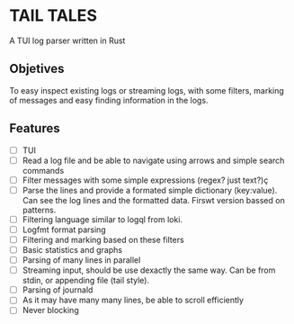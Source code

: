 # TAIL TALES

A TUI log parser written in Rust

## Objetives

To easy inspect existing logs or streaming logs, with some filters, marking of messages
and easy finding information in the logs.

## Features

- [ ] TUI
- [ ] Read a log file and be able to navigate using arrows and simple search commands
- [ ] Filter messages with some simple expressions (regex? just text?)ç
- [ ] Parse the lines and provide a formated simple dictionary (key:value). Can see
      the log lines and the formatted data. Firswt version bassed on patterns.
- [ ] Filtering language similar to logql from loki.
- [ ] Logfmt format parsing
- [ ] Filtering and marking based on these filters
- [ ] Basic statistics and graphs
- [ ] Parsing of many lines in parallel
- [ ] Streaming input, should be use dexactly the same way. Can be from stdin, or appending file (tail style).
- [ ] Parsing of journald
- [ ] As it may have many many lines, be able to scroll efficiently
- [ ] Never blocking
